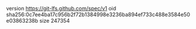 version https://git-lfs.github.com/spec/v1
oid sha256:0c7ee4ba17c956b2f72b1384998e3236ba894ef733c488e3584e50e03863238b
size 247354
